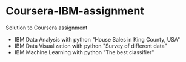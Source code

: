 # Coursera-IBM-assignment
Solution to Coursera assignment
- IBM Data Analysis with python "House Sales in King County, USA"
- IBM Data Visualization with python "Survey of different data"
- IBM Machine Learning with python "The best classifier"
